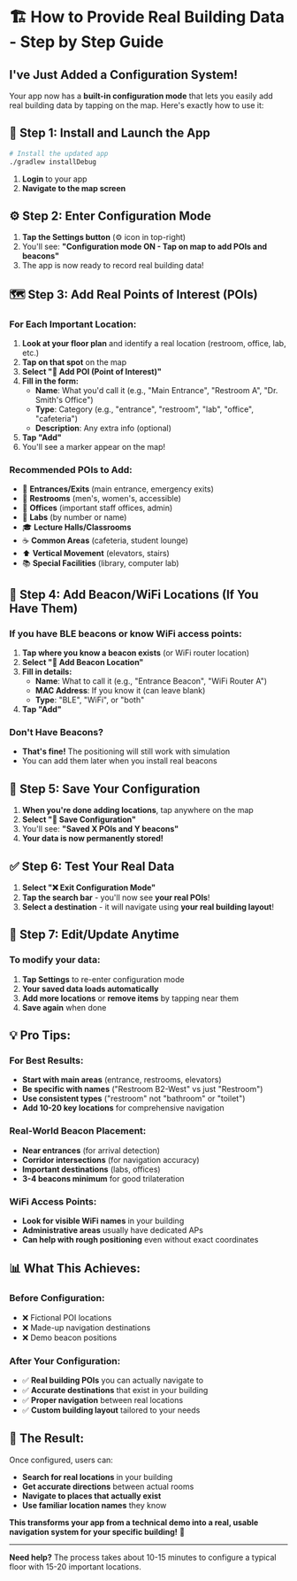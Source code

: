# 🏗️ How to Provide Real Building Data - Step by Step Guide

## **I've Just Added a Configuration System!**

Your app now has a **built-in configuration mode** that lets you easily add real building data by
tapping on the map. Here's exactly how to use it:

## **📱 Step 1: Install and Launch the App**

```bash
# Install the updated app
./gradlew installDebug
```

1. **Login** to your app
2. **Navigate to the map screen**

## **⚙️ Step 2: Enter Configuration Mode**

1. **Tap the Settings button** (⚙️ icon in top-right)
2. You'll see: **"Configuration mode ON - Tap on map to add POIs and beacons"**
3. The app is now ready to record real building data!

## **🗺️ Step 3: Add Real Points of Interest (POIs)**

### **For Each Important Location:**

1. **Look at your floor plan** and identify a real location (restroom, office, lab, etc.)
2. **Tap on that spot** on the map
3. **Select "🏢 Add POI (Point of Interest)"**
4. **Fill in the form:**
    - **Name**: What you'd call it (e.g., "Main Entrance", "Restroom A", "Dr. Smith's Office")
    - **Type**: Category (e.g., "entrance", "restroom", "lab", "office", "cafeteria")
    - **Description**: Any extra info (optional)
5. **Tap "Add"**
6. You'll see a marker appear on the map!

### **Recommended POIs to Add:**

- 🚪 **Entrances/Exits** (main entrance, emergency exits)
- 🚻 **Restrooms** (men's, women's, accessible)
- 🏢 **Offices** (important staff offices, admin)
- 🔬 **Labs** (by number or name)
- 🎓 **Lecture Halls/Classrooms**
- ☕ **Common Areas** (cafeteria, student lounge)
- ⬆️ **Vertical Movement** (elevators, stairs)
- 📚 **Special Facilities** (library, computer lab)

## **📡 Step 4: Add Beacon/WiFi Locations (If You Have Them)**

### **If you have BLE beacons or know WiFi access points:**

1. **Tap where you know a beacon exists** (or WiFi router location)
2. **Select "📡 Add Beacon Location"**
3. **Fill in details:**
    - **Name**: What to call it (e.g., "Entrance Beacon", "WiFi Router A")
    - **MAC Address**: If you know it (can leave blank)
    - **Type**: "BLE", "WiFi", or "both"
4. **Tap "Add"**

### **Don't Have Beacons?**

- **That's fine!** The positioning will still work with simulation
- You can add them later when you install real beacons

## **💾 Step 5: Save Your Configuration**

1. **When you're done adding locations**, tap anywhere on the map
2. **Select "💾 Save Configuration"**
3. You'll see: **"Saved X POIs and Y beacons"**
4. **Your data is now permanently stored!**

## **✅ Step 6: Test Your Real Data**

1. **Select "❌ Exit Configuration Mode"**
2. **Tap the search bar** - you'll now see **your real POIs**!
3. **Select a destination** - it will navigate using **your real building layout**!

## **🔄 Step 7: Edit/Update Anytime**

### **To modify your data:**

1. **Tap Settings** to re-enter configuration mode
2. **Your saved data loads automatically**
3. **Add more locations** or **remove items** by tapping near them
4. **Save again** when done

## **💡 Pro Tips:**

### **For Best Results:**

- **Start with main areas** (entrance, restrooms, elevators)
- **Be specific with names** ("Restroom B2-West" vs just "Restroom")
- **Use consistent types** ("restroom" not "bathroom" or "toilet")
- **Add 10-20 key locations** for comprehensive navigation

### **Real-World Beacon Placement:**

- **Near entrances** (for arrival detection)
- **Corridor intersections** (for navigation accuracy)
- **Important destinations** (labs, offices)
- **3-4 beacons minimum** for good trilateration

### **WiFi Access Points:**

- **Look for visible WiFi names** in your building
- **Administrative areas** usually have dedicated APs
- **Can help with rough positioning** even without exact coordinates

## **📊 What This Achieves:**

### **Before Configuration:**

- ❌ Fictional POI locations
- ❌ Made-up navigation destinations
- ❌ Demo beacon positions

### **After Your Configuration:**

- ✅ **Real building POIs** you can actually navigate to
- ✅ **Accurate destinations** that exist in your building
- ✅ **Proper navigation** between real locations
- ✅ **Custom building layout** tailored to your needs

## **🚀 The Result:**

Once configured, users can:

- **Search for real locations** in your building
- **Get accurate directions** between actual rooms
- **Navigate to places that actually exist**
- **Use familiar location names** they know

**This transforms your app from a technical demo into a real, usable navigation system for your
specific building!** 🎯

---

**Need help?** The process takes about 10-15 minutes to configure a typical floor with 15-20
important locations.